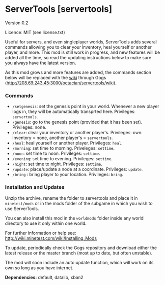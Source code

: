 ServerTools [servertools]
=========================
Version 0.2

Licence: MIT (see license.txt)

Useful for servers, and even singleplayer worlds, ServerTools adds several commands allowing you to clear your inventory, heal yourself or another player, and more. This mod is still work in progress, and new features will be added all the time, so read the updating instructions below to make sure you always have the latest version.

As this mod grows and more features are added, the commands section below will be replaced with the [wiki](http://208.69.243.45:3000/octacian/servertools/wiki) through Gogs (http://208.69.243.45:3000/octacian/servertools/wiki).

### Commands
* `/setgenesis`: set the genesis point in your world. Whenever a new player logs in, they will be automatically transprted here. Privileges: `servertools`.
* `/genesis`: go to the genesis point (provided that it has been set). Privileges: none.
* `/clear`: clear your inventory or another player's. Privileges: own inventory = none, another player's = `servertools`.
* `/heal`: heal yourself or another player. Privileges: `heal`.
* `/morning`: set time to morning. Priveleges: `settime`.
* `/noon`: set time to noon. Privileges: `settime`.
* `/evening`: set time to evening. Privileges: `settime`.
* `/night`: set time to night. Privileges: `settime`.
* `/update`: place/update a node at a coordinate. Privileges: `update`.
* `/bring` : bring player to your location. Privileges: `bring`.

### Installation and Updates
Unzip the archive, rename the folder to servertools and place it in `minetest/mods` or in the mods folder of the subgame in which you wish to use ServerTools.

You can also install this mod in the `worldmods` folder inside any world directory to use it only within one world.

For further information or help see:
http://wiki.minetest.com/wiki/Installing_Mods

To update, periodically check the Gogs repository and download either the latest release or the master branch (most up to date, but often unstable).

The mod will soon include an auto update function, which will work on its own so long as you have internet.

**Dependencies:** default, datalib, xban2

